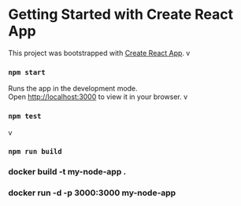# Getting Started with Create React App

This project was bootstrapped with [Create React App](https://github.com/facebook/create-react-app).
v

### `npm start`

Runs the app in the development mode.\
Open [http://localhost:3000](http://localhost:3000) to view it in your browser.
v
### `npm test`
v
### `npm run build`

### docker build -t my-node-app .
### docker run -d -p 3000:3000 my-node-app
